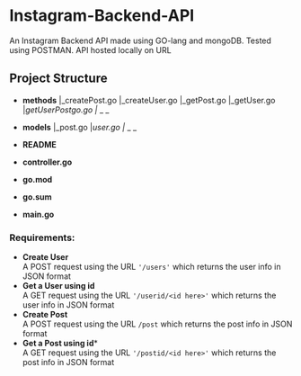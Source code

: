 # Instagram-Backend-API
An Instagram Backend API made using GO-lang and mongoDB. Tested using POSTMAN. API hosted locally on URL

## Project Structure
- **methods**
|_createPost.go
|_createUser.go
|_getPost.go
|_getUser.go
|_getUserPostgo.go
|_ _ _

- **models**
|_post.go
|_user.go
|_ _ _

- **README**


- **controller.go**

- **go.mod**

- **go.sum**


- **main.go**


### Requirements:

- **Create User** <br> 
A POST request using the URL `'/users'` which returns the user info in JSON format
- **Get a User using id** <br>
A GET request using the URL `'/userid/<id here>'` which returns the user info in JSON format
- **Create Post** <br>
A POST request using the URL `/post` which returns the post info in JSON format
- **Get a Post using id*** <br>
A GET request using the URL `'/postid/<id here>'` which returns the post info in JSON format

